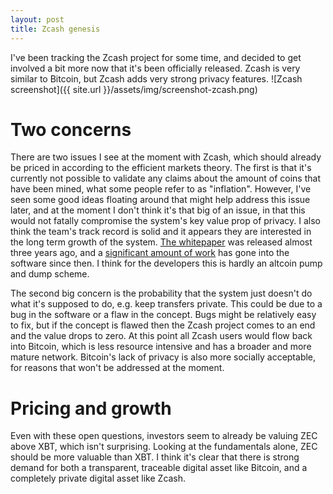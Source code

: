```yaml
---
layout: post
title: Zcash genesis
---
```



I've been tracking the Zcash project for some time, and decided to get involved a bit more now that it's been officially released. Zcash is very similar to Bitcoin, but Zcash adds very strong privacy features.
![Zcash screenshot]({{ site.url }}/assets/img/screenshot-zcash.png)   

# Two concerns

There are two issues I see at the moment with Zcash, which should already be priced in according to the efficient markets theory. The first is that it's currently not possible to validate any claims about the amount of coins that have been mined, what some people refer to as "inflation". However, I've seen some good ideas floating around that might help address this issue later, and at the moment I don't think it's that big of an issue, in that this would not fatally compromise the system's key value prop of privacy. I also think the team's track record is solid and it appears they are interested in the long term growth of the system. [The whitepaper](http://zerocash-project.org/media/pdf/zerocash-extended-20140518.pdf) was released almost three years ago, and a [significant amount of work](https://github.com/zcash/zcash) has gone into the software since then. I think for the developers this is hardly an altcoin pump and dump scheme.

The second big concern is the probability that the system just doesn't do what it's supposed to do, e.g. keep transfers private. This could be due to a bug in the software or a flaw in the concept. Bugs might be relatively easy to fix, but if the concept is flawed then the Zcash project comes to an end and the value drops to zero. At this point all Zcash users would flow back into Bitcoin, which is less resource intensive and has a broader and more mature network. Bitcoin's lack of privacy is also more socially acceptable, for reasons that won't be addressed at the moment.

# Pricing and growth

Even with these open questions, investors seem to already be valuing ZEC above XBT, which isn't surprising. Looking at the fundamentals alone, ZEC should be more valuable than XBT. I think it's clear that there is strong demand for both a transparent, traceable digital asset like Bitcoin, and a completely private digital asset like Zcash.
